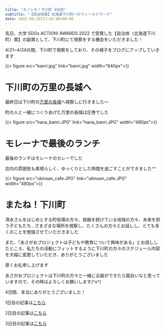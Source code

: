 ```yaml
---
title: "タノシモ！下川町 4日目"
subtitle: "【自治体賞】北海道下川町へのフィールドワーク"
date: 2022-04-25T21:42:08+09:00
---
```

先日、大学 SDGs ACTION! AWARDS 2022 で受賞した【自治体（北海道下川町）賞】の副賞として、下川町にて視察をする機会をいただきました！

4/21~4/24の間、下川町で視察をしており、その様子をブログにアップしていきます
<!--more-->
{{< figure src="banri.jpg" link="banri.jpg" width="640px">}}

# 下川町の万里の長城へ
最終日は下川町の[万里の長城](http://www.shimokawa-time.net/event/banri/)へ視察しに行きました〜

町の人と一緒につくりあげた万里の長城は圧巻でした

{{< figure src="hana_banri.JPG" link="hana_banri.JPG" width="480px">}}

# モレーナで最後のランチ
最後のランチはモレーナのカレーでした

店内の雰囲気も素晴らしく、ゆっくりとした時間を過ごすことができました^^

{{< figure src="ukinsan_cafe.JPG" link="ukinsan_cafe.JPG" width="480px">}}

# またね！下川町
清水さんをはじめとする町役場の方々、挑戦を続けている地域の方々、未来を担う子どもたち…さまざまな場所を視察し、たくさんの方々とお話しし、とても多くのことを勉強させていただきました

また、「あさがおプロジェクトは子どもや教育について興味がある」とお話ししたところ、私たちの活動にフィットするように下川町の方々のスケジュール内容を大幅に変更していただき、ありがとうございました

厚くお礼申し上げます

あさがおプロジェクトは下川町の方々と一緒に企画ができたら面白いなと思っていますので、その時はよろしくお願いします(^o^)

4日間、本当にありがとうございました！

1日目の記事は[こちら](https://asagao.48ers.jp/posts/2022/04210/)

2日目の記事は[こちら](https://asagao.48ers.jp/posts/2022/04220/)

3日目の記事は[こちら](https://asagao.48ers.jp/posts/2022/04230/)